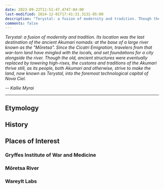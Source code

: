 ```yaml
---
date: 2023-09-22T11:51:47.4747-04:00
last-modified: 2024-12-01T17:41:31.3131-05:00
description: "Terystal: a fusion of modernity and tradition. Though the old, ancient structures were eventually replaced by towering high-rises, the customs and traditions of the Akumari thrive still, as its people, both Akumari and otherwise, strive to make the land, now known as Terystal, into the foremost technological capital of Nova Ciel."
comments: false
---
```

*Terystal: a fusion of modernity and tradition. Its location was the last destination of the ancient Akumari nomads: at the base of a large river known as the "Mōretsa". Since the Cicatri Emigration, travelers from that war-torn land have mingled with the locals, and set foundations for a city alongside the river. Though the old, ancient structures were eventually replaced by towering high-rises, the customs and traditions of the Akumari thrive still, as its people, both Akumari and otherwise, strive to make the land, now known as Terystal, into the foremost technological capital of Nova Ciel.*

*-- Kallie Myrai*

---
## Etymology

## History

## Places of Interest
### Gryffes Institute of War and Medicine

### Mōretsa River

### Wareylt Labs
